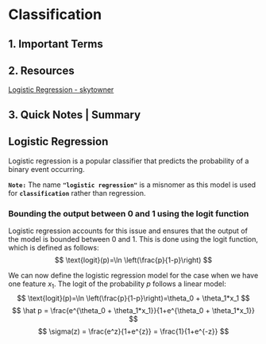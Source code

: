 # Classification


## 1. Important Terms


## 2. Resources
[Logistic Regression - skytowner](https://www.skytowner.com/explore/comprehensive_guide_on_logistic_regression)


## 3. Quick Notes | Summary

## Logistic Regression
Logistic regression is a popular classifier that predicts the probability of a binary event occurring.  

**`Note:`** The name **`"logistic regression"`** is a misnomer as this model is used for **`classification`** rather than regression.

### Bounding the output between 0 and 1 using the logit function
Logistic regression accounts for this issue and ensures that the output of the model is bounded between 0 and 1. This is done using the logit function, which is defined as follows:
$$
\text{logit}(p)=\ln \left(\frac{p}{1-p}\right)
$$

We can now define the logistic regression model for the case when we have one feature $x_1$. The logit of the probability $p$ follows a linear model:
$$
\text{logit}(p)=\ln \left(\frac{p}{1-p}\right)=\theta_0 + \theta_1*x_1
$$
$$
\hat p = \frac{e^{\theta_0 + \theta_1*x_1}}{1+e^{\theta_0 + \theta_1*x_1}}
$$
$$
\sigma(z) = \frac{e^z}{1+e^{z}} = \frac{1}{1+e^{-z}}
$$








